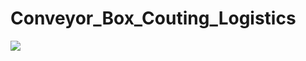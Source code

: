 # Conveyor_Box_Couting_Logistics
<img src="https://github.com/Jaykumaran/Conveyor_Box_Couting_Logistics/blob/main/animation.gif?raw=true">
